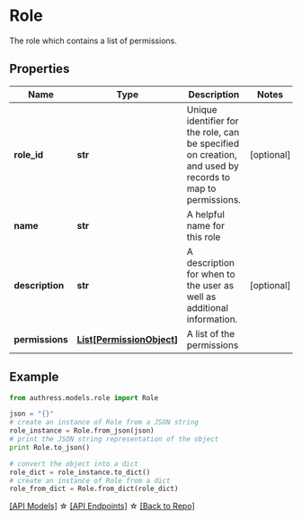# Role

The role which contains a list of permissions.

## Properties
Name | Type | Description | Notes
------------ | ------------- | ------------- | -------------
**role_id** | **str** | Unique identifier for the role, can be specified on creation, and used by records to map to permissions. | [optional] 
**name** | **str** | A helpful name for this role | 
**description** | **str** | A description for when to the user as well as additional information. | [optional] 
**permissions** | [**List[PermissionObject]**](PermissionObject.md) | A list of the permissions | 

## Example

```python
from authress.models.role import Role

json = "{}"
# create an instance of Role from a JSON string
role_instance = Role.from_json(json)
# print the JSON string representation of the object
print Role.to_json()

# convert the object into a dict
role_dict = role_instance.to_dict()
# create an instance of Role from a dict
role_from_dict = Role.from_dict(role_dict)
```
[[API Models]](./README.md#documentation-for-models) ☆ [[API Endpoints]](./README.md#documentation-for-api-endpoints) ☆ [[Back to Repo]](../README.md)


